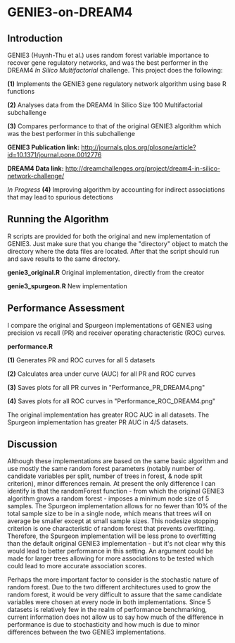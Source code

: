 # GENIE3-on-DREAM4

## Introduction
GENIE3 (Huynh-Thu et al.) uses random forest variable importance to recover gene regulatory networks, and was the best performer in the DREAM4 *In Silico Multifactorial* challenge. This project does the following:

**(1)** Implements the GENIE3 gene regulatory network algorithm using base R functions

**(2)** Analyses data from the DREAM4 In Silico Size 100 Multifactorial subchallenge

**(3)** Compares performance to that of the original GENIE3 algorithm which was the best performer in this subchallenge

**GENIE3 Publication link:** http://journals.plos.org/plosone/article?id=10.1371/journal.pone.0012776

**DREAM4 Data link:** http://dreamchallenges.org/project/dream4-in-silico-network-challenge/

*In Progress* **(4)** Improving algorithm by accounting for indirect associations that may lead to spurious detections

## Running the Algorithm

R scripts are provided for both the original and new implementation of GENIE3. Just make sure that you change the "directory" object to match the directory where the data files are located. After that the script should run and save results to the same directory.

**genie3_original.R** Original implementation, directly from the creator

**genie3_spurgeon.R** New implementation

## Performance Assessment

I compare the original and Spurgeon implementations of GENIE3 using precision vs recall (PR) and receiver operating characteristic (ROC) curves. 

**performance.R** 

**(1)** Generates PR and ROC curves for all 5 datasets

**(2)** Calculates area under curve (AUC) for all PR and ROC curves

**(3)** Saves plots for all PR curves in "Performance_PR_DREAM4.png"

**(4)** Saves plots for all ROC curves in "Performance_ROC_DREAM4.png"

The original implementation has greater ROC AUC in all datasets. The Spurgeon implementation has greater PR AUC in 4/5 datasets.

## Discussion

Although these implementations are based on the same basic algorithm and use mostly the same random forest parameters (notably number of candidate variables per split, number of trees in forest, & node split criterion), minor differences remain. At present the only difference I can identify is that the randomForest function - from which the original GENIE3 algorithm grows a random forest - imposes a minimum node size of 5 samples. The Spurgeon implementation allows for no fewer than 10% of the total sample size to be in a single node, which means that trees will on average be smaller except at small sample sizes. This nodesize stopping criterion is one characteristic of random forest that prevents overfitting. Therefore, the Spurgeon implementation will be less prone to overfitting than the default original GENIE3 implementation - but it's not clear why this would lead to better performance in this setting. An argument could be made for larger trees allowing for more associations to be tested which could lead to more accurate association scores.

Perhaps the more important factor to consider is the stochastic nature of random forest. Due to the two different architectures used to grow the random forest, it would be very difficult to assure that the same candidate variables were chosen at every node in both implementations. Since 5 datasets is relatively few in the realm of performance benchmarking, current information does not allow us to say how much of the difference in performance is due to stochasticity and how much is due to minor differences between the two GENIE3 implementations.
